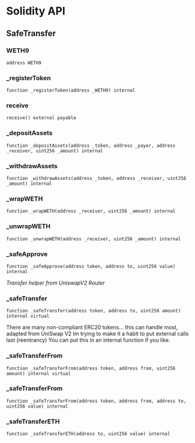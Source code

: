 # Solidity API

## SafeTransfer

### WETH9

```solidity
address WETH9
```

### _registerToken

```solidity
function _registerToken(address _WETH9) internal
```

### receive

```solidity
receive() external payable
```

### _depositAssets

```solidity
function _depositAssets(address _token, address _payer, address _receiver, uint256 _amount) internal
```

### _withdrawAssets

```solidity
function _withdrawAssets(address _token, address _receiver, uint256 _amount) internal
```

### _wrapWETH

```solidity
function _wrapWETH(address _receiver, uint256 _amount) internal
```

### _unwrapWETH

```solidity
function _unwrapWETH(address _receiver, uint256 _amount) internal
```

### _safeApprove

```solidity
function _safeApprove(address token, address to, uint256 value) internal
```

_Transfer helper from UniswapV2 Router_

### _safeTransfer

```solidity
function _safeTransfer(address token, address to, uint256 amount) internal virtual
```

There are many non-compliant ERC20 tokens... this can handle most, adapted from UniSwap V2
Im trying to make it a habit to put external calls last (reentrancy)
You can put this in an internal function if you like.

### _safeTransferFrom

```solidity
function _safeTransferFrom(address token, address from, uint256 amount) internal virtual
```

### _safeTransferFrom

```solidity
function _safeTransferFrom(address token, address from, address to, uint256 value) internal
```

### _safeTransferETH

```solidity
function _safeTransferETH(address to, uint256 value) internal
```

